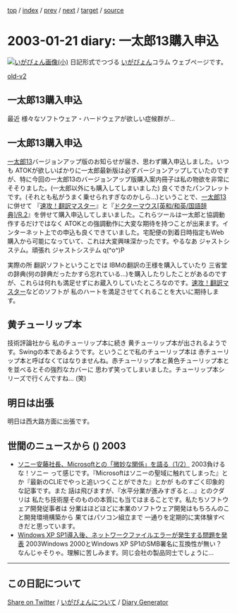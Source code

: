[top](https://igapyon.github.io/diary/) 
 / [index](https://igapyon.github.io/diary/2003/index.html) 
 / [prev](https://igapyon.github.io/diary/2003/ig030120.html) 
 / [next](https://igapyon.github.io/diary/2003/ig030122.html) 
 / [target](https://igapyon.github.io/diary/2003/ig030121.html) 
 / [source](https://github.com/igapyon/diary/blob/gh-pages/2003/ig030121.html.src.md) 

2003-01-21 diary: 一太郎13購入申込
=====================================================================================================
[![いがぴょん画像(小)](https://igapyon.github.io/diary/images/iga200306s.jpg "いがぴょん")](https://igapyon.github.io/diary/memo/memoigapyon.html) 日記形式でつづる [いがぴょん](https://igapyon.github.io/diary/memo/memoigapyon.html)コラム ウェブページです。

[old-v2](ig030121-orig.html)

## 一太郎13購入申込

最近 様々なソフトウェア・ハードウェアが欲しい症候群が…


## 一太郎13購入申込

[一太郎13](http://www.justsystem.co.jp/news/2002l/news/j11141.html)バージョンアップ版のお知らせが届き、思わず購入申込しました。いつも ATOKが欲しいばかりに一太郎最新版は必ずバージョンアップしていたのですが、特に今回の一太郎13のバージョンアップ版購入案内冊子は私の物欲を非常にそそりました。(一太郎以外にも購入してしまいました) 良くできたパンフレットです。(それとも私がうまく乗せられすぎなのかしら…)ということで、[一太郎13](http://www.justsystem.co.jp/news/2002l/news/j11141.html)に併せて 『[速攻！翻訳マスター](http://www.justsystem.co.jp/news/2002l/news/j11142.html)』と『[ドクターマウス[英和/和英/国語辞典]/R.2](http://www.zdnet.co.jp/products/justsystem/drmouse2.html)』を併せて購入申込してしまいました。これらツールは一太郎と協調動作するだけではなく ATOKとの強調動作に大変な期待を持つことが出来ます。インターネット上での申込も良くできていました。宅配便の到着日時指定もWeb購入から可能になっていて、これは大変興味深かったです。やるなあ ジャストシステム。頑張れ ジャストシステム q(^o^)P

実際の所 翻訳ソフトということでは IBMの翻訳の王様を購入していたり 三省堂の辞典(何の辞典だったかすら忘れている…)を購入したりしたことがあるのですが、これらは何れも満足せずにお蔵入りしていたところなのです。[速攻！翻訳マスター](http://www.justsystem.co.jp/news/2002l/news/j11142.html)などのソフトが 私のハートを満足させてくれることを大いに期待します。

## 黄チューリップ本

技術評論社から 私のチューリップ本に続き 黄チューリップ本が出されるようです。Swingの本であるようです。ということで私のチューリップ本は 赤チューリップ本と呼ばなくてはなりませんね。赤チューリップ本と黄色チューリップ本とを並べるとその強烈なカバーに 思わず笑ってしまいました。チューリップ本シリーズで行くんですね…
(笑)

## 明日は出張

明日は西大路方面に出張です。

## 世間のニュースから () 2003

* [ソニー安藤社長、Microsoftとの「微妙な関係」を語る（1/2）](http://www.zdnet.co.jp/news/0301/14/nj00_sony.html)  2003負けるな！ソニー って感じです。『Microsoftはソニーの聖域に触れてしまった』とか『最新のCLIEでやっと追いつくことができた』とかが ものすごく印象的な記事です。また 話は飛びますが、『水平分業が進みすぎると…』とのクダリは 私たち技術屋そのものの本質にも当てはまることです。私たちソフトウェア開発従事者は 分業はほどほどに本業のソフトウェア開発はもちろんのこと開発環境構築から 果てはパソコン組立まで 一通りを定期的に実体験すべきだと思っています。
* [Windows XP SP1導入後、ネットワークファイルエラーが発生する問題を発表](http://internet.watch.impress.co.jp/www/article/2003/0115/winxp.htm)  2003Windows 2000とWindows XP SP1のSMB署名に互換性が無い？ なんじゃそりゃ。理解に苦しみます。同じ会社の製品同士でしょうに…

----------------------------------------------------------------------------------------------------

## この日記について

[Share on Twitter](https://twitter.com/intent/tweet?hashtags=igapyon%2Cdiary%2C%E3%81%84%E3%81%8C%E3%81%B4%E3%82%87%E3%82%93&text=%E4%B8%80%E5%A4%AA%E9%83%8E13%E8%B3%BC%E5%85%A5%E7%94%B3%E8%BE%BC&url=https%3A%2F%2Figapyon.github.io%2Fdiary%2F2003%2Fig030121.html) / [いがぴょんについて](https://igapyon.github.io/diary/memo/memoigapyon.html) / [Diary Generator](https://github.com/igapyon/igapyonv3)
